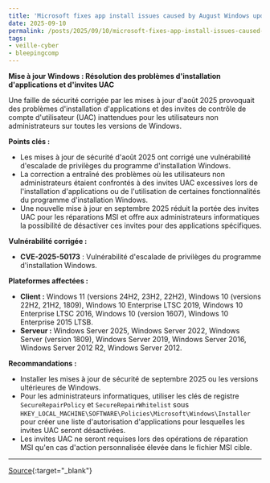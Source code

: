 ```yaml
---
title: 'Microsoft fixes app install issues caused by August Windows updates'
date: 2025-09-10
permalink: /posts/2025/09/10/microsoft-fixes-app-install-issues-caused-by-august-windows-updates/
tags:
- veille-cyber
- bleepingcomp
---
```

**Mise à jour Windows : Résolution des problèmes d'installation d'applications et d'invites UAC**

Une faille de sécurité corrigée par les mises à jour d'août 2025 provoquait des problèmes d'installation d'applications et des invites de contrôle de compte d'utilisateur (UAC) inattendues pour les utilisateurs non administrateurs sur toutes les versions de Windows.

**Points clés :**

*   Les mises à jour de sécurité d'août 2025 ont corrigé une vulnérabilité d'escalade de privilèges du programme d'installation Windows.
*   La correction a entraîné des problèmes où les utilisateurs non administrateurs étaient confrontés à des invites UAC excessives lors de l'installation d'applications ou de l'utilisation de certaines fonctionnalités du programme d'installation Windows.
*   Une nouvelle mise à jour en septembre 2025 réduit la portée des invites UAC pour les réparations MSI et offre aux administrateurs informatiques la possibilité de désactiver ces invites pour des applications spécifiques.

**Vulnérabilité corrigée :**

*   **CVE-2025-50173** : Vulnérabilité d'escalade de privilèges du programme d'installation Windows.

**Plateformes affectées :**

*   **Client :** Windows 11 (versions 24H2, 23H2, 22H2), Windows 10 (versions 22H2, 21H2, 1809), Windows 10 Enterprise LTSC 2019, Windows 10 Enterprise LTSC 2016, Windows 10 (version 1607), Windows 10 Enterprise 2015 LTSB.
*   **Serveur :** Windows Server 2025, Windows Server 2022, Windows Server (version 1809), Windows Server 2019, Windows Server 2016, Windows Server 2012 R2, Windows Server 2012.

**Recommandations :**

*   Installer les mises à jour de sécurité de septembre 2025 ou les versions ultérieures de Windows.
*   Pour les administrateurs informatiques, utiliser les clés de registre `SecureRepairPolicy` et `SecureRepairWhitelist` sous `HKEY_LOCAL_MACHINE\SOFTWARE\Policies\Microsoft\Windows\Installer` pour créer une liste d'autorisation d'applications pour lesquelles les invites UAC seront désactivées.
*   Les invites UAC ne seront requises lors des opérations de réparation MSI qu'en cas d'action personnalisée élevée dans le fichier MSI cible.

---
[Source](https://www.bleepingcomputer.com/news/microsoft/microsoft-fixes-app-install-issues-caused-by-august-windows-updates/){:target="_blank"}
